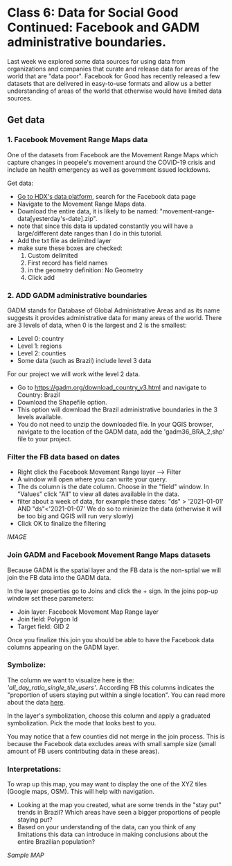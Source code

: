 # Class 6: Data for Social Good Continued: Facebook and GADM administrative boundaries.

Last week we explored some data sources for using data from organizations and companies that curate and release data for areas of the world that are "data poor". Facebook for Good has recently released a few datasets that are delivered in easy-to-use formats and allow us a better understanding of areas of the world that otherwise would have limited data sources. 

## Get data

### 1. Facebook Movement Range Maps data
One of the datasets from Facebook are the Movement Range Maps which capture changes in peopele's movement around the COVID-19 crisis and include an health emergency as well as government issued lockdowns.

Get data: 
* [Go to HDX's data platform](https://data.humdata.org/), search for the Facebook data page
* Navigate to the Movement Range Maps data.
* Download the entire data, it is likely to be named: "movement-range-data[yesterday's-date].zip".
* note that since this data is updated constantly you will have a large/different date ranges than I do in this tutorial.
* Add the txt file as delimited layer
* make sure these boxes are checked:
    1. Custom delimited
    2. First record has field names
    3. in the geometry definition: No Geometry  
    4. Click add


[alt text]: https://github.com/avigailvantu/UDM2021/blob/main/Class%206/addData.png

### 2. ADD GADM administrative boundaries
GADM stands for Database of Global Administrative Areas and as its name suggests it provides administrative data for many areas of the world. There are 3 levels of data, when 0 is the largest and 2 is the smallest:
* Level 0: country
* Level 1: regions
* Level 2: counties
* Some data (such as Brazil) include level 3 data

For our project we will work withe level 2 data.

* Go to https://gadm.org/download_country_v3.html and navigate to Country: Brazil
* Download the Shapefile option.
* This option will download the Brazil administrative boundaries in the 3 levels available.
* You do not need to unzip the downloaded file. In your QGIS browser, navigate to the location of the GADM data, add the 'gadm36_BRA_2,shp' file to your project.

### Filter the FB data based on dates

* Right click the Facebook Movement Range layer  --> Filter
* A window will open where you can write your query.
* The ds column is the date column. Choose in the "field" window. In "Values" click "All" to view all dates available in the data.
* filter about a week of data, for example these dates:
"ds" > '2021-01-01'  AND "ds"<'2021-01-07'
We do so to minimize the data (otherwise it will be too big and QGIS will run very slowly)
* Click OK to finalize the filtering

*IMAGE*

### Join GADM and Facebook Movement Range Maps datasets

Because GADM is the spatial layer and the FB data is the non-sptial we will join the FB data into the GADM data.

In the layer properties go to Joins and click the + sign. In the joins pop-up window set these parameters:
* Join layer: Facebook Movement Map Range layer
* Join field: Polygon Id
* Target field: GID 2

Once you finalize this join you should be able to have the Facebook data columns appearing on the GADM layer.

### Symbolize:

The column we want to visualize here is the: *'all_day_ratio_single_tile_users'*. According FB this columns indicates the "proportion of users staying put within a single location". You can read more about the data [here](https://s3.us-east-1.amazonaws.com/hdx-production-filestore/resources/435ed157-6f7a-4e8f-a63a-2aa177b9bd05/readme.txt?AWSAccessKeyId=AKIAXYC32WNARK756OUG&Expires=1632071771&Signature=cDM3x5Nk483V8pRox0j0F8k%2BriQ%3D).

In the layer's symbolization, choose this column and apply a graduated symbolization. Pick the mode that looks best to you.

You may notice that a few counties did not merge in the join process. This is because the Facebook data excludes areas with small sample size (small amount of  FB users contributing data in these areas).

### Interpretations:
To wrap up this map, you may want to display the one of the XYZ tiles (Google maps, OSM). This will help with navigation.

* Looking at the map you created, what are some trends in the "stay put" trends in Brazil? Which areas have seen a bigger proportions of people staying put?
* Based on your understanding of the data, can you think of any limitations this data can introduce in making conclusions about the entire Brazilian population?

*Sample MAP*
